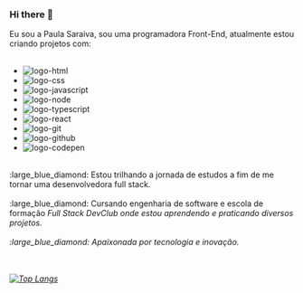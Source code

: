 ### Hi there :wave:

Eu sou a Paula Saraiva, sou uma programadora Front-End, atualmente estou criando projetos com:
<br>
<br>

  - <img src="https://img.shields.io/badge/HTML5-E34F26?style=for-the-badge&logo=html5&logoColor=white" alt="logo-html" />
  - <img src="https://img.shields.io/badge/CSS3-1572B6?style=for-the-badge&logo=css3&logoColor=white" alt=logo-css />
  - <img src="https://img.shields.io/badge/JavaScript-323330?style=for-the-badge&logo=javascript&logoColor=F7DF1E" alt="logo-javascript" />
  - <img src="https://img.shields.io/badge/Node.js-43853D?style=for-the-badge&logo=node.js&logoColor=white" alt="logo-node" />
  - <img src="https://img.shields.io/badge/TypeScript-007ACC?style=for-the-badge&logo=typescript&logoColor=white" alt="logo-typescript" />
  - <img src="https://img.shields.io/badge/React-20232A?style=for-the-badge&logo=react&logoColor=61DAFB" alt="logo-react" />
  - <img src="https://img.shields.io/badge/GIT-E44C30?style=for-the-badge&logo=git&logoColor=white" alt="logo-git" />
  - <img src="https://img.shields.io/badge/GitHub-100000?style=for-the-badge&logo=github&logoColor=white" alt="logo-github" />
  - <img src="https://img.shields.io/badge/Codepen-000000?style=for-the-badge&logo=codepen&logoColor=white" alt="logo-codepen" />
<br>
  :large_blue_diamond: Estou trilhando a jornada de estudos a fim de me tornar uma desenvolvedora full stack.
  <br><br>
  :large_blue_diamond: Cursando engenharia de software e escola de formação <em>Full Stack DevClub<em> onde estou aprendendo e praticando diversos projetos.
  <br><br>
  :large_blue_diamond: Apaixonada por tecnologia e inovação.
<br>
<br>
<br>

[![Top Langs](https://github-readme-stats.vercel.app/api/top-langs/?username=paulasaraivadev)](https://github.com/anuraghazra/github-readme-stats)


